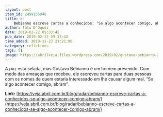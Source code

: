 ```yaml
---
layout: post
item_id: 2499155946
title: >-
    Bebianno escreve cartas a conhecidos: ‘Se algo acontecer comigo, abram’
author: Tatu D'Oquei
date: 2019-02-22 09:33:42
pub_date: 2019-02-22 09:33:42
time_added: 2019-12-23 21:21:00
category: refletimos
tags: []
image: https://abrilveja.files.wordpress.com/2019/02/gustavo-bebianno-2018-6676.jpg.jpg?quality=70&strip=info&w=680&h=453&crop=1
---
```


A paz está selada, mas Gustavo Bebianno é um homem prevenido. Com medo das ameaças que recebeu, ele escreveu cartas para duas pessoas com os nomes de quem estaria interessado em lhe causar algum mal. “Se algo acontecer comigo, abram”.

**Link:** [https://veja.abril.com.br/blog/radar/bebianno-escreve-cartas-a-conhecidos-se-algo-acontecer-comigo-abram/](https://veja.abril.com.br/blog/radar/bebianno-escreve-cartas-a-conhecidos-se-algo-acontecer-comigo-abram/)

